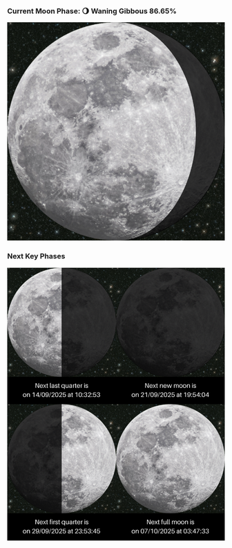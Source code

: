 ### Current Moon Phase: 🌖 Waning Gibbous 86.65%
![Moon Phase](moonphase.png)
### Next Key Phases
![Gallery](gallery.png)